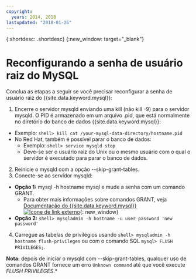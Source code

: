 ```yaml
---
copyright:
  years: 2014, 2018
lastupdated: "2018-01-26"
---
```


{:shortdesc: .shortdesc}
{:new_window: target="_blank"}

# Reconfigurando a senha de usuário raiz do MySQL

Conclua as etapas a seguir se você precisar reconfigurar a senha de usuário raiz do {{site.data.keyword.mysql}}:

1. Encerre o servidor mysqld enviando uma kill (não kill -9) para o servidor mysqld. O PID é armazenado em um arquivo .pid, que está normalmente no diretório do banco de dados {{site.data.keyword.mysql}}:
  * Exemplo: `shell> kill cat /your-mysql-data-directory/hostname.pid`
  * No Red Hat, também é possível parar o banco de dados:
    * Exemplo: `shell> service mysqld stop`
    * Deve-se ser o usuário raiz do Unix ou o mesmo usuário com o qual o servidor é executado para parar o banco de dados.
2. Reinicie o mysqld com a opção --skip-grant-tables.
3. Conecte-se ao servidor mysqld:
  * **Opção 1:** mysql -h hostname mysql e mude a senha com um comando GRANT.
    * Para obter mais informações sobre comandos GRANT, veja [Documentação do {{site.data.keyword.mysql}} ![Ícone de link externo](../../icons/launch-glyph.svg "Ícone de link externo")](http://www.mysql.com/doc/G/R/GRANT.html){: new_window}
  * **Opção 2:** `shell> mysqladmin -h hostname -u user password 'new password'`
4. Carregue as tabelas de privilégios usando `shell> mysqladmin -h hostname flush-privileges` ou com o comando SQL `mysql> FLUSH PRIVILEGES;`.


**Nota:** depois de iniciar o mysqld com --skip-grant-tables, qualquer uso de comandos GRANT fornece um erro `Unknown command` até que você execute _FLUSH PRIVILEGES_.*
